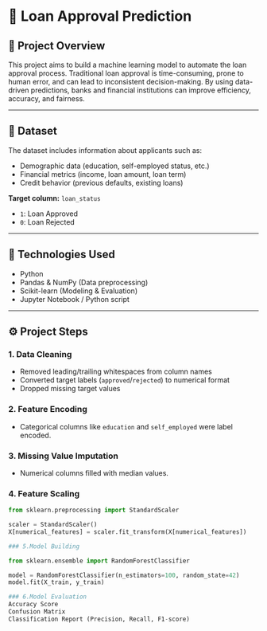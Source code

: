 # 🏦 Loan Approval Prediction

## 📌 Project Overview
This project aims to build a machine learning model to automate the loan approval process. Traditional loan approval is time-consuming, prone to human error, and can lead to inconsistent decision-making. By using data-driven predictions, banks and financial institutions can improve efficiency, accuracy, and fairness.

---

## 📁 Dataset
The dataset includes information about applicants such as:
- Demographic data (education, self-employed status, etc.)
- Financial metrics (income, loan amount, loan term)
- Credit behavior (previous defaults, existing loans)

**Target column:** `loan_status`  
- `1`: Loan Approved  
- `0`: Loan Rejected

---

## 🔧 Technologies Used
- Python
- Pandas & NumPy (Data preprocessing)
- Scikit-learn (Modeling & Evaluation)
- Jupyter Notebook / Python script

---

## ⚙️ Project Steps

### 1. **Data Cleaning**
- Removed leading/trailing whitespaces from column names
- Converted target labels (`approved`/`rejected`) to numerical format
- Dropped missing target values

### 2. **Feature Encoding**
- Categorical columns like `education` and `self_employed` were label encoded.

### 3. **Missing Value Imputation**
- Numerical columns filled with median values.

### 4. **Feature Scaling**
```python
from sklearn.preprocessing import StandardScaler

scaler = StandardScaler()
X[numerical_features] = scaler.fit_transform(X[numerical_features])

### 5.Model Building

from sklearn.ensemble import RandomForestClassifier

model = RandomForestClassifier(n_estimators=100, random_state=42)
model.fit(X_train, y_train)

### 6.Model Evaluation
Accuracy Score
Confusion Matrix
Classification Report (Precision, Recall, F1-score)
